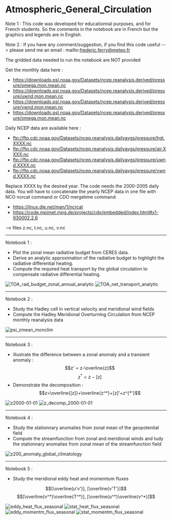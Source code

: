 # Atmospheric_General_Circulation

Note 1 : This code was developed for educationnal purposes, and for French students. So the comments in the notebook are in French but the graphics and legends are in English.

Note 2 : If you have any comment/suggestion, if you find this code useful --> please send me an email : mailto:frederic.ferry@meteo.fr

The gridded data needed to run the notebook are NOT provided

Get the monthly data here :
- https://downloads.psl.noaa.gov/Datasets/ncep.reanalysis.derived/pressure/omega.mon.mean.nc
- https://downloads.psl.noaa.gov/Datasets/ncep.reanalysis.derived/pressure/uwnd.mon.mean.nc
- https://downloads.psl.noaa.gov/Datasets/ncep.reanalysis.derived/pressure/vwnd.mon.mean.nc
- https://downloads.psl.noaa.gov/Datasets/ncep.reanalysis.derived/pressure/omega.mon.mean.nc

Daily NCEP data are available here :
- ftp://ftp.cdc.noaa.gov/Datasets/ncep.reanalysis.dailyavgs/pressure/hgt.XXXX.nc
- ftp://ftp.cdc.noaa.gov/Datasets/ncep.reanalysis.dailyavgs/pressure/air.XXXX.nc
- ftp://ftp.cdc.noaa.gov/Datasets/ncep.reanalysis.dailyavgs/pressure/uwnd.XXXX.nc
- ftp://ftp.cdc.noaa.gov/Datasets/ncep.reanalysis.dailyavgs/pressure/vwnd.XXXX.nc

Replace XXXX by the desired year. The code needs the 2000-2005 daily data. You will have to concatenate the yearly NCEP data in one file with NCO ncrcat command or CDO mergetime command:
- https://linux.die.net/man/1/ncrcat
- https://code.mpimet.mpg.de/projects/cdo/embedded/index.html#x1-930002.2.6

--> files z.nc, t.nc, u.nc, v.nc

--------------------------------------------------------------------------------------------------------------------------------------------------


Notebook 1 :
- Plot the zonal mean radiative budget from CERES data.
- Derive an analytic approximation of the radiative budget to highlight the radiative differential heating.
- Compute the required heat transport by the global circulation to compensate radiative differential heating.

![TOA_rad_budget_zonal_annual_analytic](https://user-images.githubusercontent.com/76565450/196165672-c83ad076-ba6a-4d8d-8cfe-d072f65c5645.png)
![TOA_net_transport_analytic](https://user-images.githubusercontent.com/76565450/196167592-85b7adb2-03a3-4783-b2f7-99496103b92b.png)

--------------------------------------------------------------------------------------------------------------------------------------------------


Notebook 2 : 
- Study the Hadley cell in vertical velocity and meridional wind fields
- Compute the Hadley Meridional Overturning Circulation from NCEP monthly reanalysis data

![psi_zmean_monclim](https://user-images.githubusercontent.com/76565450/162641912-96dcc725-e629-459b-b416-d241c12bb801.gif)

--------------------------------------------------------------------------------------------------------------------------------------------------

Notebook 3 :
- illustrate the difference between a zonal anomaly and a transient anomaly :
$$z' = z-\overline{z}$$
$$z^* = z-[z]$$
- Demonstrate the decomposition :
$$z=\overline{[z]}+\overline{z^*}+[z]'+z^{*'}$$

![z2000-01-01](https://user-images.githubusercontent.com/76565450/196167872-c1cd4759-6bf6-4681-8480-13b22daa5325.png)
![z_decomp_2000-01-01](https://user-images.githubusercontent.com/76565450/196167883-4750ce04-0580-4cc9-8df1-a057ff62acd7.png)

--------------------------------------------------------------------------------------------------------------------------------------------------

Notebook 4 :
- Study the stationnary anomalies from zonal mean of the geopotential field
- Compute the streamfunction from zonal and meridional winds and tudy the stationnary anomalies from zonal mean of the streamfunction field

![z200_anomaly_global_climatology](https://user-images.githubusercontent.com/76565450/196167942-8cd81b58-c99e-422f-b229-dd150872a793.png)

--------------------------------------------------------------------------------------------------------------------------------------------------

Notebook 5 :
- Study the meridional eddy heat and momemtum fluxes

$$[\overline{u'v'}], [\overline{v'T'}]$$
$$[\overline{v^*}\overline{T^*}], [\overline{u^*}\overline{v^*}]$$


![eddy_heat_flux_seasonal](https://user-images.githubusercontent.com/76565450/196168239-5b948a2a-1a7d-4368-aad5-27ee1bbfa606.png)
![stat_heat_flux_seasonal](https://user-images.githubusercontent.com/76565450/196168311-e9e6d188-8143-4fe0-afca-a5a7d3327e19.png)
![eddy_momentm_flux_seasonal](https://user-images.githubusercontent.com/76565450/196168253-ab04136d-260e-42ae-881a-172a7a1e7b52.png)
![stat_momentm_flux_seasonal](https://user-images.githubusercontent.com/76565450/196168337-e40a4a48-e204-4817-906b-51bc5b275eca.png)




